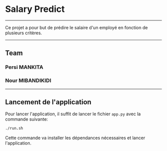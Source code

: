 # Salary Predict
***
Ce projet a pour but de prédire le salaire d'un employé en fonction de plusieurs critères.
***
## Team

### Persi MANKITA
### Nour MIBANDIKIDI
***
## Lancement de l'application
Pour lancer l'application, il suffit de lancer le fichier `app.py` avec la commande suivante:
```bash
./run.sh
```
Cette commande va installer les dépendances nécessaires et lancer l'application.
